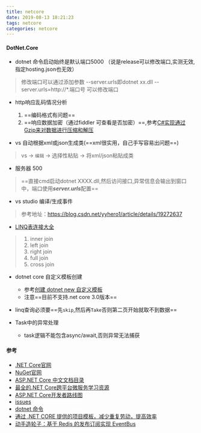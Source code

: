 ```yaml
---
title: netcore
date: 2019-08-13 18:21:23
tags: netcore
categories: netcore
---
```

#### DotNet.Core
- dotnet 命令启动始终是默认端口5000 （说是release可以修改端口,实测无效,指定hosting.json也无效）
> 修改端口可以通过添加参数 --server.urls即dotnet xx.dll --server.urls=http://*.端口号
可以修改端口
- http响应乱码情况分析
    1. ==编码格式有问题==
    2. ==响应数据加密（通过fiddler 可查看是否加密）==,参考[C#实现通过Gzip来对数据进行压缩和解压](https://www.cnblogs.com/frankyou/p/5910074.html)
    
- vs 自动根据xml或json生成类(==xml很实用，自己手写容易出问题==)
> vs -> `编辑` -> 选择性粘贴 -> 将xml/json粘贴成类  
- 服务器 500
> ==直接cmd启动dotnet  XXXX.dll,然后访问接口,异常信息会输出到窗口中，端口使用***server.urls***配置==

- vs studio 编译/生成事件      
> 参考地址：https://blog.csdn.net/yyhero1/article/details/19272637

- [LINQ表连接大全](https://www.cnblogs.com/shenqiboy/p/3260105.html)
> 1. inner join 
> 2. left join
> 3. right join
> 4. full join
> 5. cross join

- dotnet core 自定义模板创建
    - 参考[创建 dotnet new 自定义模板](https://docs.microsoft.com/zh-cn/dotnet/core/tutorials/create-custom-template)
    - 注意==目前不支持.net core 3.0版本==
- linq查询必须要==先`skip`,然后再`Take`否则第二页开始就取不到数据==

- Task中的异常处理
    -  task逻辑不能包含async/await,否则异常无法捕获

#### 参考
- [.NET Core官网](https://docs.microsoft.com/zh-cn/dotnet/core/)
- [NuGet官网](https://docs.microsoft.com/zh-cn/nuget/what-is-nuget)
- [ASP.NET Core 中文文档目录](https://www.cnblogs.com/dotNETCoreSG/p/aspnetcore-index.html)
- [最全的.NET Core跨平台微服务学习资源](https://www.cnblogs.com/jackyfei/p/9955108.html)
- [ASP.NET Core开发者路线图](https://github.com/MoienTajik/AspNetCore-Developer-Roadmap/blob/master/ReadMe.zh-Hans.md)
- [issues](https://github.com/aspnet/AspNetCore/issues)
- [dotnet 命令](https://docs.microsoft.com/zh-cn/dotnet/core/tools/dotnet?tabs=netcore21)
- [通过 .NET CORE 提供的项目模板，减少重复劳动，提高效率](https://www.jianshu.com/p/180365ab2107?utm_campaign=hugo&utm_medium=reader_share&utm_content=note&utm_source=weixin-friends)
- [动手造轮子：基于 Redis 的发布订阅实现 EventBus](https://www.jianshu.com/p/fd6732fcee37?utm_campaign=hugo&utm_medium=reader_share&utm_content=note&utm_source=weixin-friends)